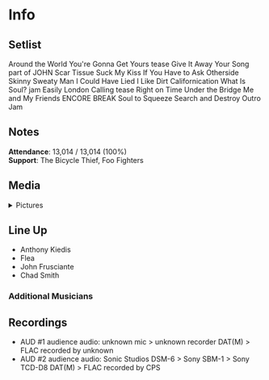# Info

## Setlist

Around the World
You're Gonna Get Yours tease
Give It Away
Your Song part of JOHN
Scar Tissue
Suck My Kiss
If You Have to Ask
Otherside
Skinny Sweaty Man
I Could Have Lied
I Like Dirt
Californication
What Is Soul? jam
Easily
London Calling tease
Right on Time
Under the Bridge
Me and My Friends
ENCORE BREAK
Soul to Squeeze
Search and Destroy
Outro Jam

## Notes

**Attendance**: 13,014 / 13,014 (100%)
<br>**Support**: The Bicycle Thief, Foo Fighters

## Media 

<details>
  <summary>Pictures</summary>
  <!--<img alt="Setlist" title="Setlist" src="_.jpg" height="200" />
  <img alt="Clipping" title="Clipping" src="_.jpg" height="200" />
  <img alt="Flyer" title="Flyer" src="_.jpg" height="200" />-->
</details>

## Line Up

* Anthony Kiedis
* Flea
* John Frusciante
* Chad Smith

### Additional Musicians

## Recordings

* AUD #1 audience audio: unknown mic > unknown recorder DAT(M) > FLAC recorded by unknown  
* AUD #2 audience audio: Sonic Studios DSM-6 > Sony SBM-1 > Sony TCD-D8 DAT(M) > FLAC recorded by CPS
